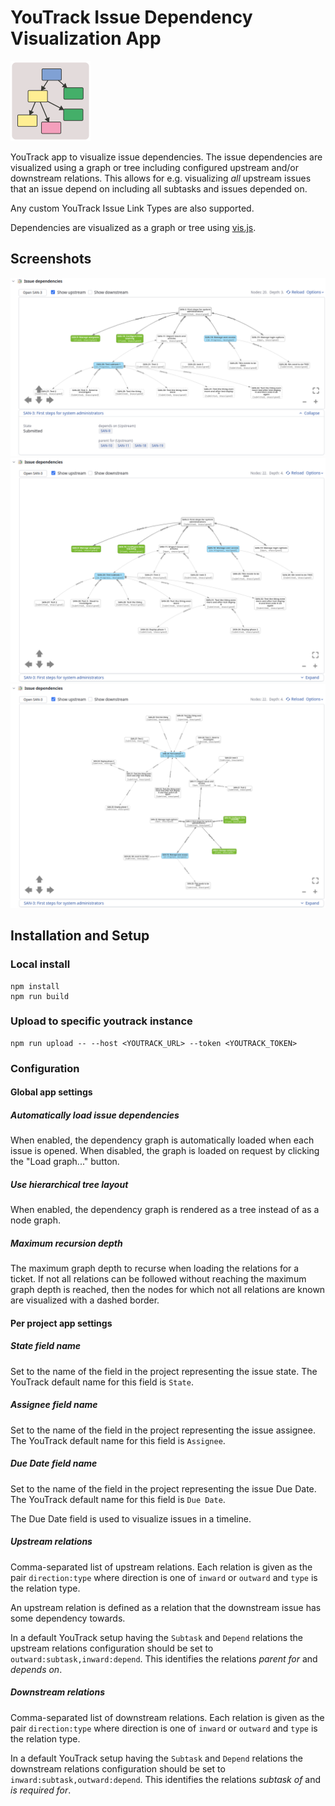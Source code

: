 # YouTrack Issue Dependency Visualization App

![issuedepyt icon](./public/issuedepyt-icon.svg)

YouTrack app to visualize issue dependencies. The issue dependencies are visualized using a graph or
tree including configured upstream and/or downstream relations. This allows for e.g. visualizing
*all* upstream issues that an issue depend on including all subtasks and issues depended on.

Any custom YouTrack Issue Link Types are also supported.

Dependencies are visualized as a graph or tree using [vis.js](visjs.org).

## Screenshots

![Small tree](./doc/assets/screenshot_tree.png)
![Large tree](./doc/assets/screenshot_tree_large.png)
![Large graph](./doc/assets/screenshot_graph.png)

## Installation and Setup

### Local install

```
npm install
npm run build
```

### Upload to specific youtrack instance

```
npm run upload -- --host <YOUTRACK_URL> --token <YOUTRACK_TOKEN>
```

### Configuration

#### Global app settings

##### Automatically load issue dependencies

When enabled, the dependency graph is automatically loaded when each issue is opened. When disabled,
the graph is loaded on request by clicking the "Load graph..." button.

##### Use hierarchical tree layout

When enabled, the dependency graph is rendered as a tree instead of as a node graph.

##### Maximum recursion depth

The maximum graph depth to recurse when loading the relations for a ticket. If not all relations can
be followed without reaching the maximum graph depth is reached, then the nodes for which not all
relations are known are visualized with a dashed border.

#### Per project app settings

##### State field name

Set to the name of the field in the project representing the issue state. The YouTrack default name
for this field is `State`.

##### Assignee field name

Set to the name of the field in the project representing the issue assignee. The YouTrack default
name for this field is `Assignee`.

##### Due Date field name

Set to the name of the field in the project representing the issue Due Date. The YouTrack default
name for this field is `Due Date`.

The Due Date field is used to visualize issues in a timeline.

##### Upstream relations

Comma-separated list of upstream relations. Each relation is given as the pair `direction:type`
where direction is one of `inward` or `outward` and `type` is the relation type.

An upstream relation is defined as a relation that the downstream issue has some dependency towards.

In a default YouTrack setup having the `Subtask` and `Depend` relations the upstream relations
configuration should be set to `outward:subtask,inward:depend`. This identifies the relations
*parent for* and *depends on*.

##### Downstream relations

Comma-separated list of downstream relations. Each relation is given as the pair `direction:type`
where direction is one of `inward` or `outward` and `type` is the relation type.

In a default YouTrack setup having the `Subtask` and `Depend` relations the downstream relations
configuration should be set to `inward:subtask,outward:depend`. This identifies the relations
*subtask of* and *is required for*.
